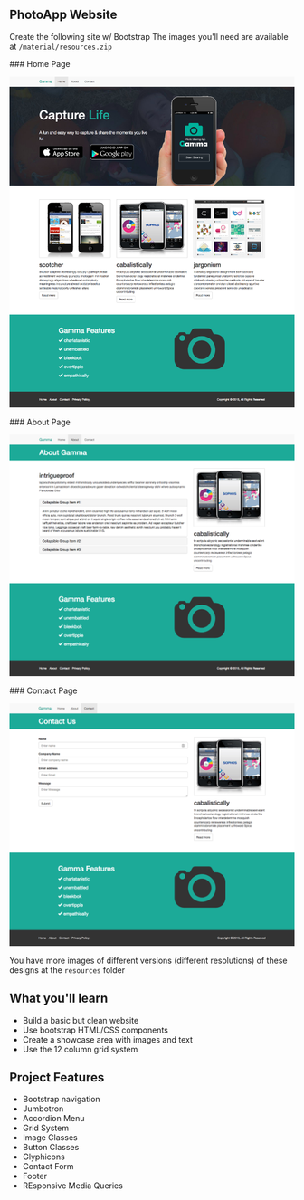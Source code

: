 ## PhotoApp Website

Create the following site w/ Bootstrap 
The images you'll need are available at `/material/resources.zip`

### Home Page 

![resources/home-1400](resources/home-1400.png)

### About Page 

![resources/about-1400](resources/about-1400.png)

### Contact Page 

![resources/contact-1400](resources/contact-1400.png)

You have more images of different versions (different resolutions) of these designs at the `resources` folder

## What you'll learn

- Build a basic but clean website
- Use bootstrap HTML/CSS components
- Create a showcase area with images and text
- Use the 12 column grid system

## Project Features

- Bootstrap navigation
- Jumbotron
- Accordion Menu
- Grid System
- Image Classes
- Button Classes
- Glyphicons
- Contact Form
- Footer
- REsponsive Media Queries